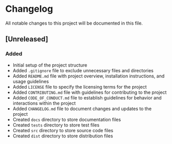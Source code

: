 # Changelog

All notable changes to this project will be documented in this file.

## [Unreleased]

### Added
- Initial setup of the project structure
- Added `.gitignore` file to exclude unnecessary files and directories
- Added `README.md` file with project overview, installation instructions, and usage guidelines
- Added `LICENSE` file to specify the licensing terms for the project
- Added `CONTRIBUTING.md` file with guidelines for contributing to the project
- Added `CODE_OF_CONDUCT.md` file to establish guidelines for behavior and interactions within the project
- Added `CHANGELOG.md` file to document changes and updates to the project
- Created `docs` directory to store documentation files
- Created `tests` directory to store test files
- Created `src` directory to store source code files
- Created `dist` directory to store distribution files
